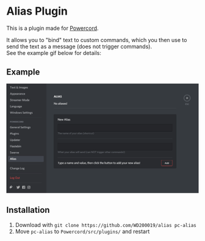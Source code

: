 # Alias Plugin
This is a plugin made for [Powercord](https://github.com/powercord-org/powercord).

It allows you to "bind" text to custom commands, which you then use to send the text as a message (does not trigger commands).  
See the example gif below for details:

## Example
![](Example.gif)

## Installation
1. Download with `git clone https://github.com/WD200019/alias pc-alias`
2. Move `pc-alias` to `Powercord/src/plugins/` and restart
